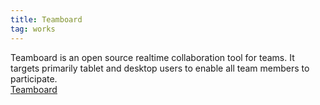 ```yaml
---
title: Teamboard 
tag: works
---
```


Teamboard is an open source realtime collaboration tool for teams. It targets primarily tablet and desktop users to enable all team members to participate.
<br/>
[Teamboard](teamboard)
